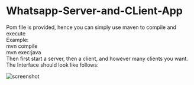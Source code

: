 # Whatsapp-Server-and-CLient-App
Pom file is provided, hence you can simply use maven to compile and execute  <br>
Example: <br>
mvn compile <br>
mvn exec:java <br>
Then first start a server, then a client, and however many clients you want. The Interface should look like follows:

![screenshot](https://user-images.githubusercontent.com/60198023/148765084-b4d28489-2a71-4f18-8b67-dd592f6795e7.png)
